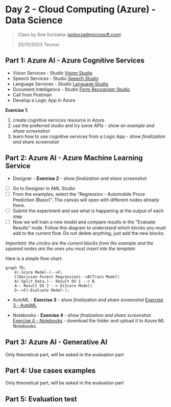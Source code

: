 # Day 2 - Cloud Computing (Azure) - Data Science

> Class by Ane Iturzaeta (aniturza@microsoft.com)

> 20/10/2023 Tecnun

## Part 1: Azure AI - Azure Cognitive Services

* Vision Services - Studio [Vision Studio](https://portal.vision.cognitive.azure.com/gallery/featured)
* Speech Services - Studio [Speech Studio](https://speech.microsoft.com/portal)
* Language Services - Studio [Language Studio](https://language.cognitive.azure.com/)
* Document Intelligence - Studio [Form Recognizer Studio](https://formrecognizer.appliedai.azure.com/studio)
* Call from Postman
* Develop a Logic App in Azure 


**Exercise 1**: 
1. create cognitive services resource in Azure
2. use the preferred studio and try some APIs - *show an example and share screenshot*
3. learn how to use cognitive services from a Logic App - *show finalization and share screenshot*

## Part 2: Azure AI - Azure Machine Learning Service

* Designer - **Exercise 2** - *show finalization and share screenshot*
 - [ ] Go to Designer in AML Studio 
 - [ ] From the examples, select the "Regression - Automobile Proce Prediction (Basic)". The canvas will open with different nodes already there. 
 - [ ] Submit the experiment and see what is happening at the output of each step
 - [ ] Now we will train a new model and compare results in the "Evaluate Results" node. Follow this diagram to understand which blocks you must add to the current flow. Do not delete anything, just add the new blocks.  

*Important: the circles are the current blocks from the example and the squared nodes are the ones you must insert into the template*

Here is a simple flow chart:

```mermaid
graph TD;
    E(-Score Model-)-->F;
    C(Decision Forest Regression)-->B(Train Model)
    A(-Split Data-)-- Result DS 1 --> B
    A-- Result DS 2 --> D(Score Model)
    D-->F(-Evaluate Model-);
```

* AutoML - **Exercise 3** - *show finalization and share screenshot*
[Exercise 3 - AutoML](https://learn.microsoft.com/en-us/azure/machine-learning/tutorial-first-experiment-automated-ml?view=azureml-api-2) 

* Notebooks - **Exercise 4** - *show finalization and share screenshot*
[Exercise 4 - Notebooks](https://github.com/murggu/tecnun-cc-23/day2/Exercise4-notebooks) - download the folder and upload it to Azure ML Notebooks


## Part 3: Azure AI - Generative AI

Only theoretical part, will be asked in the evaluation part

## Part 4: Use cases examples

Only theoretical part, will be asked in the evaluation part

## Part 5: Evaluation test

